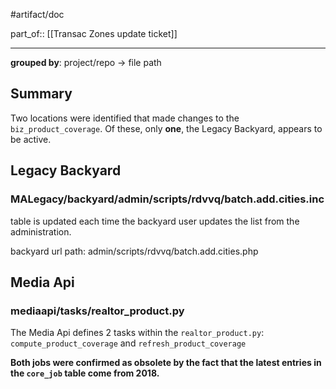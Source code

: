 #artifact/doc

part_of:: [[Transac Zones update ticket]]
___

**grouped by**: project/repo -> file path

## Summary

Two locations were identified that made changes to the `biz_product_coverage`.
Of these, only **one**, the Legacy Backyard, appears to be active.

## Legacy Backyard

### MALegacy/backyard/admin/scripts/rdvvq/batch.add.cities.inc

table is updated each time the backyard user updates the list from the administration.

backyard url path: admin/scripts/rdvvq/batch.add.cities.php

## Media Api

### mediaapi/tasks/realtor_product.py

The Media Api defines 2 tasks within the `realtor_product.py`: `compute_product_coverage` and `refresh_product_coverage`

**Both jobs were confirmed as obsolete by the fact that the latest entries in the `core_job` table come from 2018.**

